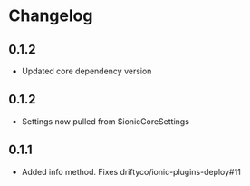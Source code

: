 Changelog
=========

## 0.1.2

* Updated core dependency version


## 0.1.2

* Settings now pulled from $ionicCoreSettings


## 0.1.1

* Added info method. Fixes driftyco/ionic-plugins-deploy#11
